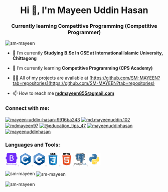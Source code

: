  <!-- <u><h1 align="center">Hi 👋, I'm Mayeen Uddin Hasan</h1></u> 
<h3 align="center">Currently learning Competitive Programming (Competitive Programmer)</h3>

<p align="left"> <img src="https://komarev.com/ghpvc/?username=sm-mayeen&label=Profile%20views&color=0e75b6&style=flat" alt="sm-mayeen" /> </p>

- 🔭 I’m currently **Studying B.Sc In CSE at International Islamic University, Chittagong**

- 🌱 I’m currently learning **Competitive Programming (CPS Academy)**

- 👨‍💻 All of my projects are available at [https://github.com/SM-MAYEEN?tab=repositories](https://github.com/SM-MAYEEN?tab=repositories)

- 📫 How to reach me **mdmayeen855@gmail.com**

<h3 align="left">Connect with me:</h3>
<p align="left">
<a href="https://linkedin.com/in/mayeen-uddin-hasan-9916ba243" target="blank"><img align="center" src="https://raw.githubusercontent.com/rahuldkjain/github-profile-readme-generator/master/src/images/icons/Social/linked-in-alt.svg" alt="mayeen-uddin-hasan-9916ba243" height="30" width="40" /></a>
<a href="https://fb.com/md.mayeenuddin.102" target="blank"><img align="center" src="https://raw.githubusercontent.com/rahuldkjain/github-profile-readme-generator/master/src/images/icons/Social/facebook.svg" alt="md.mayeenuddin.102" height="30" width="40" /></a>
<a href="https://instagram.com/mdmayeen97" target="blank"><img align="center" src="https://raw.githubusercontent.com/rahuldkjain/github-profile-readme-generator/master/src/images/icons/Social/instagram.svg" alt="mdmayeen97" height="30" width="40" /></a>
<a href="https://www.youtube.com/c/mayeen uddin hasan" target="blank"><img align="center" src="https://raw.githubusercontent.com/rahuldkjain/github-profile-readme-generator/master/src/images/icons/Social/youtube.svg" alt="mayeen uddin hasan" height="30" width="40" /></a>
<a href="https://codeforces.com/profile/mayeenuddinhasan" target="blank"><img align="center" src="https://raw.githubusercontent.com/rahuldkjain/github-profile-readme-generator/master/src/images/icons/Social/codeforces.svg" alt="mayeenuddinhasan" height="30" width="40" /></a>
<a href="https://www.leetcode.com/mayeenuddinhasan" target="blank"><img align="center" src="https://raw.githubusercontent.com/rahuldkjain/github-profile-readme-generator/master/src/images/icons/Social/leet-code.svg" alt="mayeenuddinhasan" height="30" width="40" /></a>
</p>

<h3 align="left">Languages and Tools:</h3>
<p align="left"> <a href="https://getbootstrap.com" target="_blank" rel="noreferrer"> <img src="https://raw.githubusercontent.com/devicons/devicon/master/icons/bootstrap/bootstrap-plain-wordmark.svg" alt="bootstrap" width="40" height="40"/> </a> <a href="https://www.cprogramming.com/" target="_blank" rel="noreferrer"> <img src="https://raw.githubusercontent.com/devicons/devicon/master/icons/c/c-original.svg" alt="c" width="40" height="40"/> </a> <a href="https://www.w3schools.com/cpp/" target="_blank" rel="noreferrer"> <img src="https://raw.githubusercontent.com/devicons/devicon/master/icons/cplusplus/cplusplus-original.svg" alt="cplusplus" width="40" height="40"/> </a> <a href="https://www.w3schools.com/css/" target="_blank" rel="noreferrer"> <img src="https://raw.githubusercontent.com/devicons/devicon/master/icons/css3/css3-original-wordmark.svg" alt="css3" width="40" height="40"/> </a> <a href="https://www.w3.org/html/" target="_blank" rel="noreferrer"> <img src="https://raw.githubusercontent.com/devicons/devicon/master/icons/html5/html5-original-wordmark.svg" alt="html5" width="40" height="40"/> </a> <a href="https://www.postgresql.org" target="_blank" rel="noreferrer"> <img src="https://raw.githubusercontent.com/devicons/devicon/master/icons/postgresql/postgresql-original-wordmark.svg" alt="postgresql" width="40" height="40"/> </a> <a href="https://www.python.org" target="_blank" rel="noreferrer"> <img src="https://raw.githubusercontent.com/devicons/devicon/master/icons/python/python-original.svg" alt="python" width="40" height="40"/> </a> </p>

<p><img align="left" src="https://github-readme-stats.vercel.app/api/top-langs?username=sm-mayeen&show_icons=true&locale=en&layout=compact" alt="sm-mayeen" /></p>

<p>&nbsp;<img align="center" src="https://github-readme-stats.vercel.app/api?username=sm-mayeen&show_icons=true&locale=en" alt="sm-mayeen" /></p>

<p><img align="center" src="https://github-readme-streak-stats.herokuapp.com/?user=sm-mayeen&" alt="sm-mayeen" /></p>

-->
<h1 align="center">Hi 👋, I'm Mayeen Uddin Hasan</h1>
<h3 align="center">Currently learning Competitive Programming (Competitive Programmer)</h3>

<p align="left"> <img src="https://komarev.com/ghpvc/?username=sm-mayeen&label=Profile%20views&color=0e75b6&style=flat" alt="sm-mayeen" /> </p>

- 🔭 I’m currently **Studying B.Sc In CSE at International Islamic University, Chittagong**

- 🌱 I’m currently learning **Competitive Programming (CPS Academy)**

- 👨‍💻 All of my projects are available at [https://github.com/SM-MAYEEN?tab=repositories](https://github.com/SM-MAYEEN?tab=repositories)

- 📫 How to reach me **mdmayeen855@gmail.com**

<h3 align="left">Connect with me:</h3>
<p align="left">
<a href="https://linkedin.com/in/mayeen-uddin-hasan-9916ba243" target="blank"><img align="center" src="https://raw.githubusercontent.com/rahuldkjain/github-profile-readme-generator/master/src/images/icons/Social/linked-in-alt.svg" alt="mayeen-uddin-hasan-9916ba243" height="30" width="40" /></a>
<a href="https://fb.com/md.mayeenuddin.102" target="blank"><img align="center" src="https://raw.githubusercontent.com/rahuldkjain/github-profile-readme-generator/master/src/images/icons/Social/facebook.svg" alt="md.mayeenuddin.102" height="30" width="40" /></a>
<a href="https://instagram.com/mdmayeen97" target="blank"><img align="center" src="https://raw.githubusercontent.com/rahuldkjain/github-profile-readme-generator/master/src/images/icons/Social/instagram.svg" alt="mdmayeen97" height="30" width="40" /></a>
<a href="https://www.youtube.com/c/@education_tips_47" target="blank"><img align="center" src="https://raw.githubusercontent.com/rahuldkjain/github-profile-readme-generator/master/src/images/icons/Social/youtube.svg" alt="@education_tips_47" height="30" width="40" /></a>
<a href="https://codeforces.com/profile/mayeenuddinhasan" target="blank"><img align="center" src="https://raw.githubusercontent.com/rahuldkjain/github-profile-readme-generator/master/src/images/icons/Social/codeforces.svg" alt="mayeenuddinhasan" height="30" width="40" /></a>
<a href="https://www.leetcode.com/mayeenuddinhasan" target="blank"><img align="center" src="https://raw.githubusercontent.com/rahuldkjain/github-profile-readme-generator/master/src/images/icons/Social/leet-code.svg" alt="mayeenuddinhasan" height="30" width="40" /></a>
</p>

<h3 align="left">Languages and Tools:</h3>
<p align="left"> <a href="https://getbootstrap.com" target="_blank" rel="noreferrer"> <img src="https://raw.githubusercontent.com/devicons/devicon/master/icons/bootstrap/bootstrap-plain-wordmark.svg" alt="bootstrap" width="40" height="40"/> </a> <a href="https://www.cprogramming.com/" target="_blank" rel="noreferrer"> <img src="https://raw.githubusercontent.com/devicons/devicon/master/icons/c/c-original.svg" alt="c" width="40" height="40"/> </a> <a href="https://www.w3schools.com/cpp/" target="_blank" rel="noreferrer"> <img src="https://raw.githubusercontent.com/devicons/devicon/master/icons/cplusplus/cplusplus-original.svg" alt="cplusplus" width="40" height="40"/> </a> <a href="https://www.w3schools.com/css/" target="_blank" rel="noreferrer"> <img src="https://raw.githubusercontent.com/devicons/devicon/master/icons/css3/css3-original-wordmark.svg" alt="css3" width="40" height="40"/> </a> <a href="https://www.w3.org/html/" target="_blank" rel="noreferrer"> <img src="https://raw.githubusercontent.com/devicons/devicon/master/icons/html5/html5-original-wordmark.svg" alt="html5" width="40" height="40"/> </a> <a href="https://www.postgresql.org" target="_blank" rel="noreferrer"> <img src="https://raw.githubusercontent.com/devicons/devicon/master/icons/postgresql/postgresql-original-wordmark.svg" alt="postgresql" width="40" height="40"/> </a> <a href="https://www.python.org" target="_blank" rel="noreferrer"> <img src="https://raw.githubusercontent.com/devicons/devicon/master/icons/python/python-original.svg" alt="python" width="40" height="40"/> </a> </p>

<p><img align="left" src="https://github-readme-stats.vercel.app/api/top-langs?username=sm-mayeen&show_icons=true&locale=en&layout=compact" alt="sm-mayeen" /></p>

<p>&nbsp;<img align="center" src="https://github-readme-stats.vercel.app/api?username=sm-mayeen&show_icons=true&locale=en" alt="sm-mayeen" /></p>

<p><img align="center" src="https://github-readme-streak-stats.herokuapp.com/?user=sm-mayeen&" alt="sm-mayeen" /></p>




